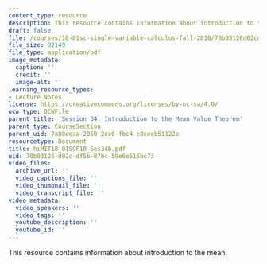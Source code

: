 ```yaml
---
content_type: resource
description: This resource contains information about introduction to the mean.
draft: false
file: /courses/18-01sc-single-variable-calculus-fall-2010/70b03126d02cdf5b87bc59e6e515bc73_MIT18_01SCF10_Ses34b.pdf
file_size: 92149
file_type: application/pdf
image_metadata:
  caption: ''
  credit: ''
  image-alt: ''
learning_resource_types:
- Lecture Notes
license: https://creativecommons.org/licenses/by-nc-sa/4.0/
ocw_type: OCWFile
parent_title: 'Session 34: Introduction to the Mean Value Theorem'
parent_type: CourseSection
parent_uid: 7a88ceaa-2050-2ee6-fbc4-c0ceeb51122e
resourcetype: Document
title: hiMIT18_01SCF10_Ses34b.pdf
uid: 70b03126-d02c-df5b-87bc-59e6e515bc73
video_files:
  archive_url: ''
  video_captions_file: ''
  video_thumbnail_file: ''
  video_transcript_file: ''
video_metadata:
  video_speakers: ''
  video_tags: ''
  youtube_description: ''
  youtube_id: ''
---
```

This resource contains information about introduction to the mean.